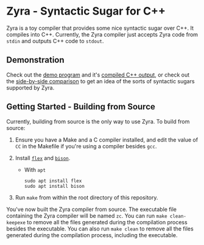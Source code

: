 # Zyra - Syntactic Sugar for C++

Zyra is a toy compiler that provides some nice syntactic sugar over C++. It compiles into C++. Currently, the Zyra compiler just accepts Zyra code from `stdin` and outputs C++ code to `stdout`.

## Demonstration

Check out the [demo program](./demos/v0.0.1/sample.in.z) and it's [compiled C++ output](./demos/v0.0.1/sample.out.cpp), or check out the [side-by-side comparison](./demos/v0.0.1/diff.txt) to get an idea of the sorts of syntactic sugars supported by Zyra. 

## Getting Started - Building from Source

Currently, building from source is the only way to use Zyra. To build from source:

1. Ensure you have a Make and a C compiler installed, and edit the value of `CC` in the Makefile if you're using a compiler besides `gcc`.

2. Install [`flex`](https://github.com/westes/flex) and [`bison`](https://github.com/akimd/bison).

	- With `apt`
		```
		sudo apt install flex
		sudo apt install bison
		```

3. Run `make` from within the root directory of this repository.

You've now built the Zyra compiler from source. The executable file containing the Zyra compiler will be named `zc`. You can run `make clean-keepexe` to remove all the files generated during the compilation process besides the executable. You can also run `make clean` to remove all the files generated during the compilation process, including the executable.